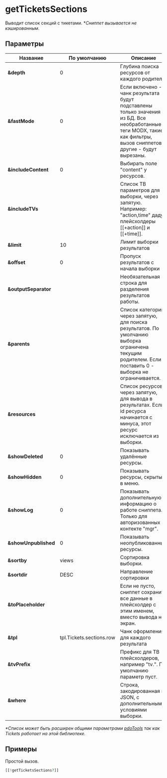 # getTicketsSections

Выводит список секций с тикетами.
**Сниппет вызывается не кэшированным.*

## Параметры

| Название             | По умолчанию             | Описание                                                                                                                                                               |
| -------------------- | ------------------------ | ---------------------------------------------------------------------------------------------------------------------------------------------------------------------- |
| **&depth**           | 0                        | Глубина поиска ресурсов от каждого родителя.                                                                                                                           |
| **&fastMode**        | 0                        | Если включено - в чанк результата будут подставлены только значения из БД. Все необработанные теги MODX, такие как фильтры, вызов сниппетов и другие - будут вырезаны. |
| **&includeContent**  | 0                        | Выбирать поле "content" у ресурсов.                                                                                                                                    |
| **&includeTVs**      |                          | Список ТВ параметров для выборки, через запятую. Например: "action,time" дадут плейсхолдеры [[+action]] и [[+time]].                                                   |
| **&limit**           | 10                       | Лимит выборки результатов                                                                                                                                              |
| **&offset**          | 0                        | Пропуск результатов с начала выборки                                                                                                                                   |
| **&outputSeparator** |                          | Необязательная строка для разделения результатов работы.                                                                                                               |
| **&parents**         |                          | Список категорий, через запятую, для поиска результатов. По умолчанию выборка ограничена текущим родителем. Если поставить 0 - выборка не ограничивается.              |
| **&resources**       |                          | Список ресурсов, через запятую, для вывода в результатах. Если id ресурса начинается с минуса, этот ресурс исключается из выборки.                                     |
| **&showDeleted**     | 0                        | Показывать удалённые ресурсы.                                                                                                                                          |
| **&showHidden**      | 0                        | Показывать ресурсы, скрытые в меню.                                                                                                                                    |
| **&showLog**         | 0                        | Показывать дополнительную информацию о работе сниппета. Только для авторизованных в контекте "mgr".                                                                    |
| **&showUnpublished** | 0                        | Показывать неопубликованные ресурсы.                                                                                                                                   |
| **&sortby**          | views                    | Сортировка выборки.                                                                                                                                                    |
| **&sortdir**         | DESC                     | Направление сортировки                                                                                                                                                 |
| **&toPlaceholder**   |                          | Если не пусто, сниппет сохранит все данные в плейсхолдер с этим именем, вместо вывода не экран.                                                                        |
| **&tpl**             | tpl.Tickets.sections.row | Чанк оформления для каждого результата                                                                                                                                 |
| **&tvPrefix**        |                          | Префикс для ТВ плейсхолдеров, например "tv.". По умолчанию параметр пуст.                                                                                              |
| **&where**           |                          | Строка, закодированная в JSON, с дополнительными условиями выборки.                                                                                                    |

*\*Список может быть расширен общими параметрами [pdoTools][1] так как Tickets работает на этой библиотеке.*

## Примеры

Простой вызов.

```php
[[!getTicketsSections?]]
```

[1]: /ru/01_Компоненты/01_pdoTools/04_Общие_параметры.md
